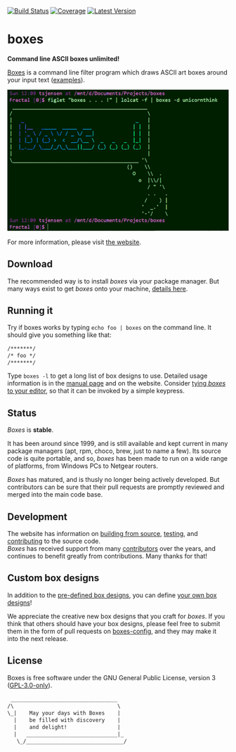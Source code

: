 [![Build Status](https://github.com/ascii-boxes/boxes/actions/workflows/boxes.yml/badge.svg)](https://github.com/ascii-boxes/boxes/actions/workflows/boxes.yml)
[![Coverage](https://coveralls.io/repos/github/ascii-boxes/boxes/badge.svg?branch=master)](https://coveralls.io/github/ascii-boxes/boxes?branch=master)
[![Latest Version](https://img.shields.io/github/v/release/ascii-boxes/boxes?label=latest)](https://boxes.thomasjensen.com/releases.html)

# boxes

**Command line ASCII boxes unlimited!**

[Boxes](https://boxes.thomasjensen.com/) is a command line filter program which draws ASCII
art boxes around your input text ([examples](https://boxes.thomasjensen.com/examples.html)).

![example boxes](README-0.gif)

For more information, please visit [the website](https://boxes.thomasjensen.com/).

## Download

The recommended way is to install *boxes* via your package manager. But many ways exist
to get *boxes* onto your machine, [details here](https://boxes.thomasjensen.com/download.html).

## Running it

Try if boxes works by typing `echo foo | boxes` on the command line.
It should give you something like that:

    /*******/
    /* foo */
    /*******/

Type `boxes -l` to get a long list of box designs to use. Detailed usage information is in the
[manual page](https://boxes.thomasjensen.com/boxes-man-1.html) and on the website. Consider
[tying *boxes* to your editor](https://boxes.thomasjensen.com/editors.html),
so that it can be invoked by a simple keypress.

## Status

*Boxes* is **stable**.

It has been around since 1999, and is still available and kept current in many package managers
(apt, rpm, choco, brew, just to name a few). Its source code is quite portable, and so, *boxes*
has been made to run on a wide range of platforms, from Windows PCs to Netgear routers.

*Boxes* has matured, and is thusly no longer being actively developed. But contributors can be sure
that their pull requests are promptly reviewed and merged into the main code base.

## Development

The website has information on [building from source](https://boxes.thomasjensen.com/build.html),
[testing](https://boxes.thomasjensen.com/testing.html), and
[contributing](https://boxes.thomasjensen.com/contributing.html) to the source code.<br/>
*Boxes* has received support from many [contributors](https://boxes.thomasjensen.com/team.html#contributors)
over the years, and continues to benefit greatly from contributions. Many thanks for that!

## Custom box designs

In addition to the [pre-defined box designs](https://boxes.thomasjensen.com/box-designs.html),
you can define [your own box designs](https://boxes.thomasjensen.com/config-general.html)!

We appreciate the creative new box designs that you craft for *boxes*.
If you think that others should have your box designs, please feel free to submit them in the
form of pull requests on
[boxes-config](https://github.com/ascii-boxes/boxes/blob/master/boxes-config),
and they may make it into the next release.

## License

Boxes is free software under the GNU General Public License, version 3
([GPL-3.0-only](https://www.gnu.org/licenses/gpl-3.0.html)).

```
 __________________________________
/\                                 \
\_|    May your days with Boxes    |
  |    be filled with discovery    |
  |    and delight!                |
  |   _____________________________|_
   \_/_______________________________/
```

